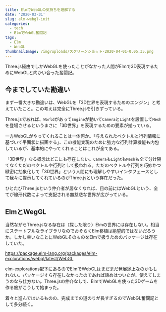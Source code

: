 ```yaml
---
title: ElmでWebGLの気持ちを理解する
date: '2020-03-31'
slug: elm-webgl-init
categories:
  - tech
  - ElmでWebGL奮闘記
tags:
  - Elm
  - WebGL
thumbnailImage: /img/uploads/スクリーンショット-2020-04-01-0.05.35.png
---
```

Three.js経由でしかWebGLを使ったことがなかった人間がElmで3D表現するためにWebGLと向かい合った奮闘記。

<!--more-->

## 今までしていた勘違い
まず一番大きな勘違いは、WebGLを「3D世界を表現するためのエンジン」と考えていたこと。この考えは完全にThree.jsを引きずっている。

Three.jsであれば、`World`があって`Engine`が動いて`Camera`と`Light`を設置して`Mesh`を登場させるというまさに「3D世界」を表現するための要素が揃っている。

一方WebGLがやってくれることは一体何か。「与えられたベクトルと行列情報に基づいて平面状に描画する」、この機能実現のために強力な行列計算機能も内包しているが、基本的にやってくれることはこれが全てある。

「3D世界」なる概念はどこにも存在しない。`Camera`も`Light`も`Mesh`も全て分け隔てなくただのベクトルや行列として扱われる。ただのベクトルや行列を巧妙かつ緻密に抽象化して「3D世界」という人間にも理解しやすいインタフェースとして我々に提示してくれているのがThree.jsという存在だった。

ひとたびThree.jsという仲介者が居なくなれば、目の前にはWebGLという、全てが線形代数によって支配される無慈悲な世界が広がっている。

## ElmとWegGL

当然ながらThree.jsなる存在は（探した限り）Elmの世界には存在しない。相当にステートフルなライブラリなのでおそらくElm移植は絶望的ではないだろうか。しかし幸いなことにWebGLそのものをElmで扱うためのパッケージは存在していた。  

https://package.elm-lang.org/packages/elm-explorations/webgl/latest/WebGL

elm-explorations配下にあるのでElmでWebGLはまだまだ発展途上なのかもしれない。パッケージすら存在しなかったのであれば諦めはついたが、使えてしまうのなら仕方ない。Three.jsの仲介なしで、ElmでWebGLを使った3Dゲームを作る旅がこうして始まった。

着々と進んではいるものの、完成までの道のりが長すぎるのでWebGL奮闘記として多分続く。

